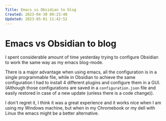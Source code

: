 ```yaml
---
Title: Emacs vs Obsidian to blog
Created: 2023-04-30 09:23:48
Updated: 2023-05-01 11:42:52
---
```


# Emacs vs Obsidian to blog

I spent considerable amount of time yesterday trying to configure Obsidian to work the same way as my emacs blog-mode.

There is a major advantage when using emacs, all the configuration is in a single programmable file, while in Obsidian to achieve the same configuration I had to install 4 different plugins and configure them in a GUI. (Although those configurations are saved in a `configuration.json` file and easily restored in case of a new update (unless there is a code change)).

I don't regret it, I think it was a great experience and it works nice when I am using my Windows machine, but when in my Chromebook or my dell with Linux the emacs might be a better alternative.

